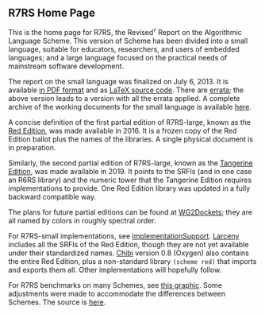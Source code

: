 ## R7RS Home Page

This is the home page for R7RS, the Revised⁷ Report on the Algorithmic Language Scheme.
This version of Scheme has been divided into a small language, suitable for educators,
researchers, and users of embedded languages; and a large language focused on the
practical needs of mainstream software development.

The report on the small language was finalized on July 6, 2013.
It is available [in PDF format](https://github.com/johnwcowan/r7rs-spec/blob/errata/spec/r7rs.pdf)
and as [LaTeX source code](https://github.com/johnwcowan/r7rs-spec/tree/errata/spec).
There are [errata](R7RSSmallErrata.md); the above version leads to a version
with all the errata applied.  A complete archive of the
working documents for the small language is available [here](https://small.r7rs.org/).

A concise definition of the first partial edition of R7RS-large, known as 
the [Red Edition](RedEdition.md), was made available in 2016.
It is a frozen copy of the Red Edition ballot plus the names of the libraries.
A single physical document is in preparation.

Similarly, the second partial edition of R7RS-large, known as the [Tangerine Edition](TangerineEdition.md),
was made available in 2019.  It points to the SRFIs (and in one case an R6RS library)
and the numeric tower that the Tangerine Edition requires implementations to
provide.  One Red Edition library was updated in a fully backward compatible way.

The plans for future partial editions can be found at [WG2Dockets](WG2Dockets.md);
they are all named by colors in roughly spectral order.

For R7RS-small implementations, see [ImplementationSupport](ImplementationSupport.md).
[Larceny](http://larcenists.org) includes all the SRFIs of the Red Edition, though they
are not yet available under their standardized names.  [Chibi](http://synthcode.com/wiki/chibi-scheme)
version 0.8 (Oxygen) also contains the entire Red Edition, plus a non-standard library
`(scheme red)` that imports and exports them all.  Other implementations will hopefully follow.

For R7RS benchmarks on many Schemes, see
[this graphic](http://ecraven.github.io/r7rs-benchmarks/benchmark.html).
Some adjustments were made to accommodate the differences between Schemes.
The source is [here](https://github.com/ecraven/r7rs-benchmarks).
